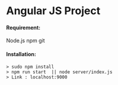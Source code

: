 # Angular JS Project

#### Requirement:
Node.js
npm
git

#### Installation:  
    > sudo npm install
    > npm run start  || node server/index.js
    > Link : localhost:9000
